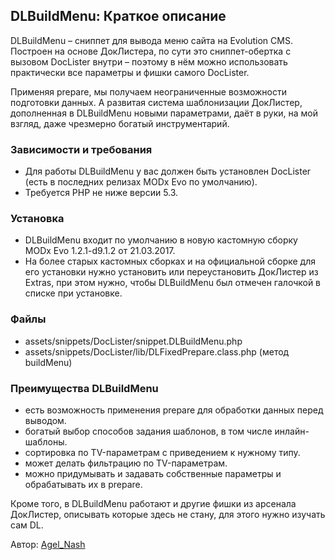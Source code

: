 
<meta http-equiv="Content-Type" content="text/html; charset=utf-8">
<h2>DLBuildMenu: Краткое описание</h2>

<p>DLBuildMenu – сниппет для вывода меню сайта на Evolution CMS. Построен на основе ДокЛистера, по сути это сниппет-обертка с вызовом DocLister внутри – поэтому в нём можно использовать практически все параметры и фишки самого DocLister.</p>
<p>Применяя prepare, мы получаем неограниченные возможности подготовки данных. А развитая система шаблонизации ДокЛистер, дополненная в DLBuildMenu новыми параметрами, даёт в руки, на мой взгляд, даже чрезмерно богатый инструментарий.</p>
<h3>Зависимости и требования</h3>
<ul>
	<li>Для работы DLBuildMenu у вас должен быть установлен DocLister (есть в последних релизах MODx Evo по умолчанию).</li>
	<li>Требуется PHP не ниже версии 5.3.</li>
</ul>
<h3>Установка</h3>
<ul>
	<li>DLBuildMenu входит по умолчанию в новую кастомную сборку MODx Evo 1.2.1-d9.1.2 от 21.03.2017.</li>
	<li>На более старых кастомных сборках и на официальной сборке для его установки нужно установить или переустановить ДокЛистер из Extras, при этом нужно, чтобы DLBuildMenu был отмечен галочкой в списке при установке.</li>
</ul>
<h3>Файлы</h3>
<ul>
	<li>assets/snippets/DocLister/snippet.DLBuildMenu.php</li>
	<li>assets/snippets/DocLister/lib/DLFixedPrepare.class.php (метод <span>buildMenu)</li>
</ul>
<h3>Преимущества DLBuildMenu</h3>
<ul>
	<li>есть возможность применения prepare для обработки данных перед выводом.</li>
	<li>богатый выбор способов задания шаблонов, в том числе инлайн-шаблоны.</li>
	<li>сортировка по TV-параметрам с приведением к нужному типу.</li>
	<li>может делать фильтрацию по TV-параметрам.</li>
	<li>можно придумывать и задавать собственные параметры и обрабатывать их в prepare.</li>
</ul>
<p>Кроме того, в DLBuildMenu работают и другие фишки из арсенала ДокЛистер, описывать которые здесь не стану, для этого нужно изучать сам DL.</p>
<p>Автор: <i class="fa fa-github fa-lg text-primary"></i> <a href="https://github.com/AgelxNash" rel="nofollow" target="_blank">Agel_Nash</a></p>